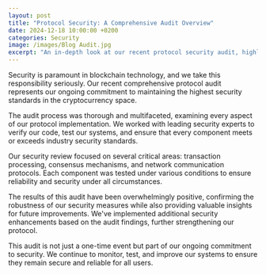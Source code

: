 ```yaml
---
layout: post
title: "Protocol Security: A Comprehensive Audit Overview"
date: 2024-12-18 10:00:00 +0200
categories: Security
image: /images/Blog Audit.jpg
excerpt: "An in-depth look at our recent protocol security audit, highlighting our commitment to maintaining the highest security standards in blockchain technology."
---
```


Security is paramount in blockchain technology, and we take this responsibility seriously. Our recent comprehensive protocol audit represents our ongoing commitment to maintaining the highest security standards in the cryptocurrency space.

The audit process was thorough and multifaceted, examining every aspect of our protocol implementation. We worked with leading security experts to verify our code, test our systems, and ensure that every component meets or exceeds industry security standards.

Our security review focused on several critical areas: transaction processing, consensus mechanisms, and network communication protocols. Each component was tested under various conditions to ensure reliability and security under all circumstances.

The results of this audit have been overwhelmingly positive, confirming the robustness of our security measures while also providing valuable insights for future improvements. We've implemented additional security enhancements based on the audit findings, further strengthening our protocol.

This audit is not just a one-time event but part of our ongoing commitment to security. We continue to monitor, test, and improve our systems to ensure they remain secure and reliable for all users.
